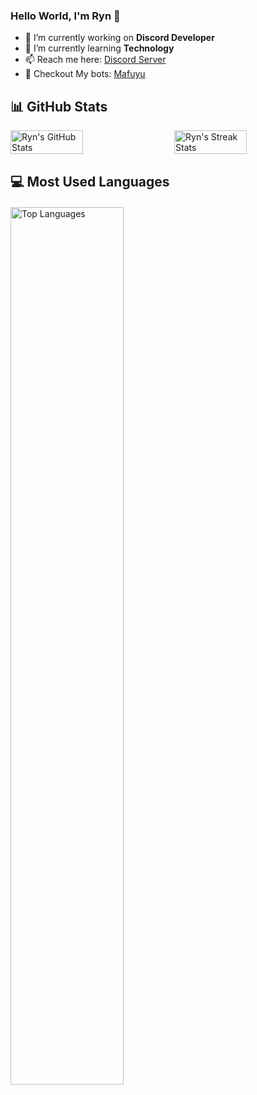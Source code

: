 ### Hello World, I'm Ryn 👋

- 🔭 I’m currently working on **Discord Developer**
- 🌱 I’m currently learning **Technology**
- 📫 Reach me here: [Discord Server](https://discord.gg/motionime)
- 🤖 Checkout My bots: [Mafuyu](https://top.gg/bot/1150708264607170571)

## 📊 GitHub Stats

<div style="display: flex; flex-wrap: wrap; justify-content: space-between;">
  <img src="https://github-readme-stats.vercel.app/api?username=ferrenza&show_icons=true&theme=dark&count_private=true" alt="Ryn's GitHub Stats" style="width: 48%;" />
  <img src="https://github-readme-streak-stats.herokuapp.com/?user=ferrenza&theme=dark" alt="Ryn's Streak Stats" style="width: 48%;" />
</div>

## 💻 Most Used Languages

<div style="margin-top: 20px;">
  <img src="https://github-readme-stats.vercel.app/api/top-langs/?username=ferrenza&layout=compact&theme=dark" alt="Top Languages" style="width: 60%;" />
</div>
